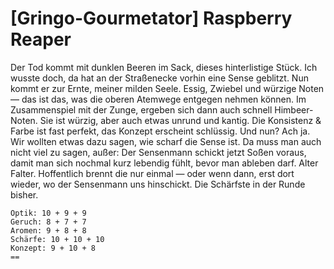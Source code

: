 # \[Gringo-Gourmetator\] Raspberry Reaper

Der Tod kommt mit dunklen Beeren im Sack, dieses hinterlistige Stück. Ich wusste doch, da hat an der Straßenecke vorhin eine Sense geblitzt. Nun kommt er zur Ernte, meiner milden Seele. Essig, Zwiebel und würzige Noten — das ist das, was die oberen Atemwege entgegen nehmen können. Im Zusammenspiel mit der Zunge, ergeben sich dann auch schnell Himbeer-Noten. Sie ist würzig, aber auch etwas unrund und kantig. Die Konsistenz & Farbe ist fast perfekt, das Konzept erscheint schlüssig. Und nun? Ach ja. Wir wollten etwas dazu sagen, wie scharf die Sense ist. Da muss man auch nicht viel zu sagen, außer: Der Sensenmann schickt jetzt Soßen voraus, damit man sich nochmal kurz lebendig fühlt, bevor man ableben darf. Alter Falter. Hoffentlich brennt die nur einmal — oder wenn dann, erst dort wieder, wo der Sensenmann uns hinschickt. Die Schärfste in der Runde bisher.

```text
Optik: 10 + 9 + 9
Geruch: 8 + 7 + 7
Aromen: 9 + 8 + 8
Schärfe: 10 + 10 + 10
Konzept: 9 + 10 + 8
==
```

